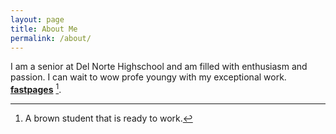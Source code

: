 ```yaml
---
layout: page
title: About Me
permalink: /about/
---
```


I am a senior at Del Norte Highschool and am filled with enthusiasm and passion. I can wait to wow profe youngy with my exceptional work. **[fastpages](https://github.com/fastai/fastpages)** [^1].



[^1]:A brown student that is ready to work. 
